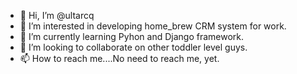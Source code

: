 - 👋 Hi, I’m @ultarcq
- 👀 I’m interested in developing home_brew CRM system for work.
- 🌱 I’m currently learning Pyhon and Django framework.
- 💞️ I’m looking to collaborate on other toddler level guys.
- 📫 How to reach me....No need to reach me, yet.

<!---
ultarcq/ultarcq is a ✨ special ✨ repository because its `README.md` (this file) appears on your GitHub profile.
You can click the Preview link to take a look at your changes.
--->
